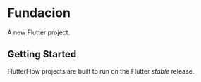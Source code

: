 # Fundacion

A new Flutter project.

## Getting Started

FlutterFlow projects are built to run on the Flutter _stable_ release.
